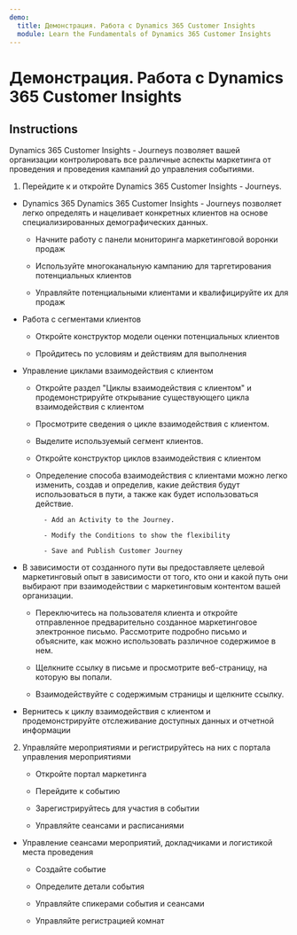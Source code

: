 ```yaml
---
demo:
  title: Демонстрация. Работа с Dynamics 365 Customer Insights
  module: Learn the Fundamentals of Dynamics 365 Customer Insights
---
```


# Демонстрация. Работа с Dynamics 365 Customer Insights

## Instructions

Dynamics 365 Customer Insights - Journeys позволяет вашей организации контролировать все различные аспекты маркетинга от проведения и проведения кампаний до управления событиями. 

1. Перейдите к и откройте Dynamics 365 Customer Insights - Journeys.

- Dynamics 365 Dynamics 365 Customer Insights - Journeys позволяет легко определять и нацеливает конкретных клиентов на основе специализированных демографических данных. 

    - Начните работу с панели мониторинга маркетинговой воронки продаж

    - Используйте многоканальную кампанию для таргетирования потенциальных клиентов

    - Управляйте потенциальными клиентами и квалифицируйте их для продаж

- Работа с сегментами клиентов

    - Откройте конструктор модели оценки потенциальных клиентов

    - Пройдитесь по условиям и действиям для выполнения

- Управление циклами взаимодействия с клиентом  

    - Откройте раздел "Циклы взаимодействия с клиентом" и продемонстрируйте открывание существующего цикла взаимодействия с клиентом  

    - Просмотрите сведения о цикле взаимодействия с клиентом.

    - Выделите используемый сегмент клиентов.  

    - Откройте конструктор циклов взаимодействия с клиентом

    - Определение способа взаимодействия с клиентами можно легко изменить, создав и определив, какие действия будут использоваться в пути, а также как будет использоваться действие. 

            - Add an Activity to the Journey.

            - Modify the Conditions to show the flexibility

            - Save and Publish Customer Journey

- В зависимости от созданного пути вы предоставляете целевой маркетинговый опыт в зависимости от того, кто они и какой путь они выбирают при взаимодействии с маркетинговым контентом вашей организации. 

    - Переключитесь на пользователя клиента и откройте отправленное предварительно созданное маркетинговое электронное письмо.   Рассмотрите подробно письмо и объясните, как можно использовать различное содержимое в нем.  

    - Щелкните ссылку в письме и просмотрите веб-страницу, на которую вы попали.  

    - Взаимодействуйте с содержимым страницы и щелкните ссылку.  

- Вернитесь к циклу взаимодействия с клиентом и продемонстрируйте отслеживание доступных данных и отчетной информации  

2. Управляйте мероприятиями и регистрируйтесь на них с портала управления мероприятиями

    - Откройте портал маркетинга

    - Перейдите к событию

    - Зарегистрируйтесь для участия в событии

    - Управляйте сеансами и расписаниями

- Управление сеансами мероприятий, докладчиками и логистикой места проведения

    - Создайте событие

    - Определите детали события

    - Управляйте спикерами события и сеансами

    - Управляйте регистрацией комнат


